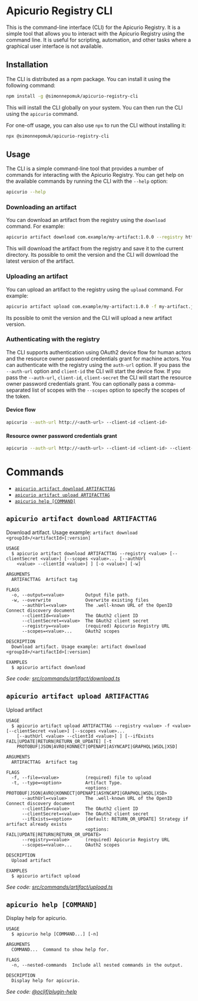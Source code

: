 # Apicurio Registry CLI

This is the command-line interface (CLI) for the Apicurio Registry. It is a simple tool that allows you to interact with the Apicurio Registry using the command line. It is useful
for scripting, automation, and other tasks where a graphical user interface is not available.

## Installation

The CLI is distributed as a npm package. You can install it using the following command:

```bash
npm install -g @simonnepomuk/apicurio-registry-cli
```

This will install the CLI globally on your system. You can then run the CLI using the `apicurio` command.

For one-off usage, you can also use `npx` to run the CLI without installing it:

```bash
npx @simonnepomuk/apicurio-registry-cli
```

## Usage

The CLI is a simple command-line tool that provides a number of commands for interacting with the Apicurio Registry. You can get help on the available commands by running the CLI
with the `--help` option:

```bash
apicurio --help
```

### Downloading an artifact

You can download an artifact from the registry using the `download` command. For example:

```bash
apicurio artifact download com.example/my-artifact:1.0.0 --registry http://<registry-url>
```

This will download the artifact from the registry and save it to the current directory. Its possible to omit the version and the CLI will download the latest version of the artifact.

### Uploading an artifact

You can upload an artifact to the registry using the `upload` command. For example:

```bash
apicurio artifact upload com.example/my-artifact:1.0.0 -f my-artifact.json --registry http://<registry-url>
```

Its possible to omit the version and the CLI will upload a new artifact version.

### Authenticating with the registry

The CLI supports authentication using OAuth2 device flow for human actors and the resource owner password credentials grant for machine actors.
You can authenticate with the registry using the `auth-url` option. If you pass the `--auth-url` option and `client-id` the CLI will start the device flow.
If you pass the `--auth-url`, `client-id`, `client-secret` the CLI will start the resource owner password credentials grant. You can optionally pass a comma-separated list of scopes with the `--scopes` option to specify the scopes of the token.

#### Device flow
```bash
apicurio --auth-url http://<auth-url> --client-id <client-id>
```

#### Resource owner password credentials grant
```bash
apicurio --auth-url http://<auth-url> --client-id <client-id> --client-secret <client-secret>
```

# Commands
  <!-- commands -->
* [`apicurio artifact download ARTIFACTTAG`](#apicurio-artifact-download-artifacttag)
* [`apicurio artifact upload ARTIFACTTAG`](#apicurio-artifact-upload-artifacttag)
* [`apicurio help [COMMAND]`](#apicurio-help-command)

## `apicurio artifact download ARTIFACTTAG`

Download artifact. Usage example: `artifact download <groupId>/<artifactId>[:version]`

```
USAGE
  $ apicurio artifact download ARTIFACTTAG --registry <value> [--clientSecret <value>] [--scopes <value>... [--authUrl
    <value> --clientId <value>] ] [-o <value>] [-w]

ARGUMENTS
  ARTIFACTTAG  Artifact tag

FLAGS
  -o, --output=<value>        Output file path.
  -w, --overwrite             Overwrite existing files
      --authUrl=<value>       The .well-known URL of the OpenID Connect discovery document
      --clientId=<value>      The OAuth2 client ID
      --clientSecret=<value>  The OAuth2 client secret
      --registry=<value>      (required) Apicurio Registry URL
      --scopes=<value>...     OAuth2 scopes

DESCRIPTION
  Download artifact. Usage example: artifact download <groupId>/<artifactId>[:version]

EXAMPLES
  $ apicurio artifact download
```

_See code: [src/commands/artifact/download.ts](https://github.com/simonnepomuk/apicurio-registry-cli/blob/v/src/commands/artifact/download.ts)_

## `apicurio artifact upload ARTIFACTTAG`

Upload artifact

```
USAGE
  $ apicurio artifact upload ARTIFACTTAG --registry <value> -f <value> [--clientSecret <value>] [--scopes <value>...
    [--authUrl <value> --clientId <value>] ] [--ifExists FAIL|UPDATE|RETURN|RETURN_OR_UPDATE] [-t
    PROTOBUF|JSON|AVRO|KONNECT|OPENAPI|ASYNCAPI|GRAPHQL|WSDL|XSD]

ARGUMENTS
  ARTIFACTTAG  Artifact tag

FLAGS
  -f, --file=<value>          (required) file to upload
  -t, --type=<option>         Artifact Type.
                              <options: PROTOBUF|JSON|AVRO|KONNECT|OPENAPI|ASYNCAPI|GRAPHQL|WSDL|XSD>
      --authUrl=<value>       The .well-known URL of the OpenID Connect discovery document
      --clientId=<value>      The OAuth2 client ID
      --clientSecret=<value>  The OAuth2 client secret
      --ifExists=<option>     [default: RETURN_OR_UPDATE] Strategy if artifact already exists
                              <options: FAIL|UPDATE|RETURN|RETURN_OR_UPDATE>
      --registry=<value>      (required) Apicurio Registry URL
      --scopes=<value>...     OAuth2 scopes

DESCRIPTION
  Upload artifact

EXAMPLES
  $ apicurio artifact upload
```

_See code: [src/commands/artifact/upload.ts](https://github.com/simonnepomuk/apicurio-registry-cli/blob/v/src/commands/artifact/upload.ts)_

## `apicurio help [COMMAND]`

Display help for apicurio.

```
USAGE
  $ apicurio help [COMMAND...] [-n]

ARGUMENTS
  COMMAND...  Command to show help for.

FLAGS
  -n, --nested-commands  Include all nested commands in the output.

DESCRIPTION
  Display help for apicurio.
```

_See code: [@oclif/plugin-help](https://github.com/oclif/plugin-help/blob/v6.2.11/src/commands/help.ts)_
<!-- commandsstop -->